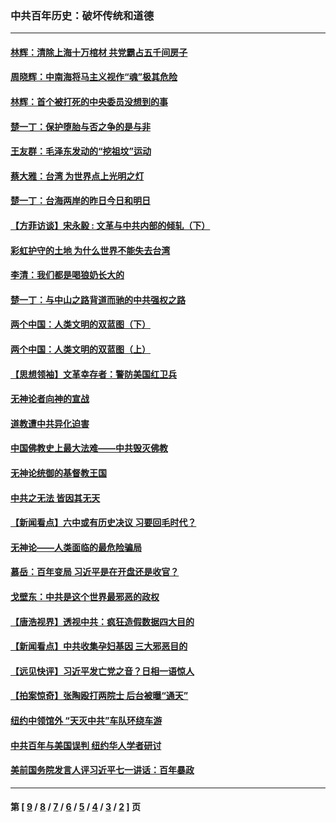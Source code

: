 ### 中共百年历史：破坏传统和道德
---
#### [林辉：清除上海十万棺材 共党霸占五千间房子](../../pages/nf1176114/n14033735.md?07170430) 
#### [周晓辉：中南海将马主义视作“魂”极其危险](../../pages/nf1176114/n14026892.md?07170430) 
#### [林辉：首个被打死的中央委员没想到的事](../../pages/nf1176114/n13987400.md?07170430) 
#### [楚一丁：保护堕胎与否之争的是与非](../../pages/nf1176114/n13815642.md?07170430) 
#### [王友群：毛泽东发动的“挖祖坟”运动](../../pages/nf1176114/n13723639.md?07170430) 
#### [蔡大雅：台湾 为世界点上光明之灯](../../pages/nf1176114/n13531530.md?07170430) 
#### [楚一丁：台海两岸的昨日今日和明日](../../pages/nf1176114/n13531468.md?07170430) 
#### [【方菲访谈】宋永毅 : 文革与中共内部的倾轧（下）](../../pages/nf1176114/n13486836.md?07170430) 
#### [彩虹护守的土地 为什么世界不能失去台湾](../../pages/nf1176114/n13476849.md?07170430) 
#### [李清：我们都是喝狼奶长大的](../../pages/nf1176114/n13471478.md?07170430) 
#### [楚一丁：与中山之路背道而驰的中共强权之路](../../pages/nf1176114/n13437270.md?07170430) 
#### [两个中国：人类文明的双蓝图（下）](../../pages/nf1176114/n13423132.md?07170430) 
#### [两个中国：人类文明的双蓝图（上）](../../pages/nf1176114/n13422687.md?07170430) 
#### [【思想领袖】文革幸存者：警防美国红卫兵](../../pages/nf1176114/n13339289.md?07170430) 
#### [无神论者向神的宣战](../../pages/nf1176114/n13281535.md?07170430) 
#### [道教遭中共异化迫害](../../pages/nf1176114/n13281463.md?07170430) 
#### [中国佛教史上最大法难——中共毁灭佛教](../../pages/nf1176114/n13281397.md?07170430) 
#### [无神论统御的基督教王国](../../pages/nf1176114/n13281280.md?07170430) 
#### [中共之无法 皆因其无天](../../pages/nf1176114/n13281088.md?07170430) 
#### [【新闻看点】六中或有历史决议 习要回毛时代？](../../pages/nf1176114/n13222895.md?07170430) 
#### [无神论——人类面临的最危险骗局](../../pages/nf1176114/n13196137.md?07170430) 
#### [慕岳：百年变局 习近平是在开盘还是收官？](../../pages/nf1176114/n13206516.md?07170430) 
#### [戈壁东：中共是这个世界最邪恶的政权](../../pages/nf1176114/n13085641.md?07170430) 
#### [【唐浩视界】透视中共：疯狂造假数据四大目的](../../pages/nf1176114/n13080590.md?07170430) 
#### [【新闻看点】中共收集孕妇基因 三大邪恶目的](../../pages/nf1176114/n13077182.md?07170430) 
#### [【远见快评】习近平发亡党之音？日相一语惊人](../../pages/nf1176114/n13074809.md?07170430) 
#### [【拍案惊奇】张陶殴打两院士 后台被曝“通天”](../../pages/nf1176114/n13070496.md?07170430) 
#### [纽约中领馆外 “天灭中共”车队环绕车游](../../pages/nf1176114/n13070693.md?07170430) 
#### [中共百年与美国误判 纽约华人学者研讨](../../pages/nf1176114/n13067969.md?07170430) 
#### [美前国务院发言人评习近平七一讲话：百年暴政](../../pages/nf1176114/n13066986.md?07170430) 

---
#### 第 [ [9](./9.md?07170430) / [8](./8.md?07170430) / [7](./7.md?07170430) / [6](./6.md?07170430) / [5](./5.md?07170430) / [4](./4.md?07170430) / [3](./3.md?07170430) / [2](./2.md?07170430) ] 页
